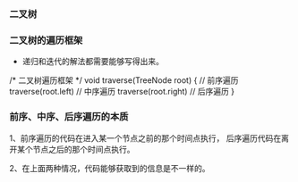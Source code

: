### 二叉树

### 二叉树的遍历框架

- 递归和迭代的解法都需要能够写得出来。 

/* 二叉树遍历框架 */
void traverse(TreeNode root) {
    // 前序遍历
    traverse(root.left)
    // 中序遍历
    traverse(root.right)
    // 后序遍历
}


### 前序、中序、后序遍历的本质

1、前序遍历的代码在进入某一个节点之前的那个时间点执行，
后序遍历代码在离开某个节点之后的那个时间点执行。

2、在上面两种情况，代码能够获取到的信息是不一样的。


